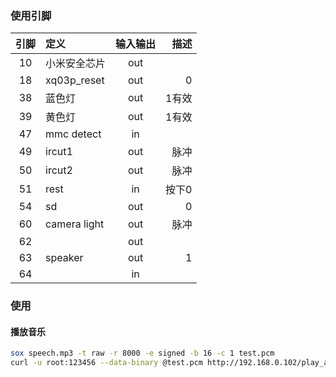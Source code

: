 ### 使用引脚

|引脚|定义|输入输出|描述|
|:-:|:-|:-:|-:|
|10|小米安全芯片|out|
|18|xq03p_reset|out|0
|38|蓝色灯|out|1有效
|39|黄色灯|out|1有效
|47|mmc detect|in
|49|ircut1|out|脉冲
|50|ircut2|out|脉冲
|51|rest|in|按下0
|54|sd|out|0
|60|camera light|out|脉冲
|62||out
|63|speaker|out|1
|64||in|


### 使用
#### 播放音乐
```bash
sox speech.mp3 -t raw -r 8000 -e signed -b 16 -c 1 test.pcm
curl -u root:123456 --data-binary @test.pcm http://192.168.0.102/play_audio

```